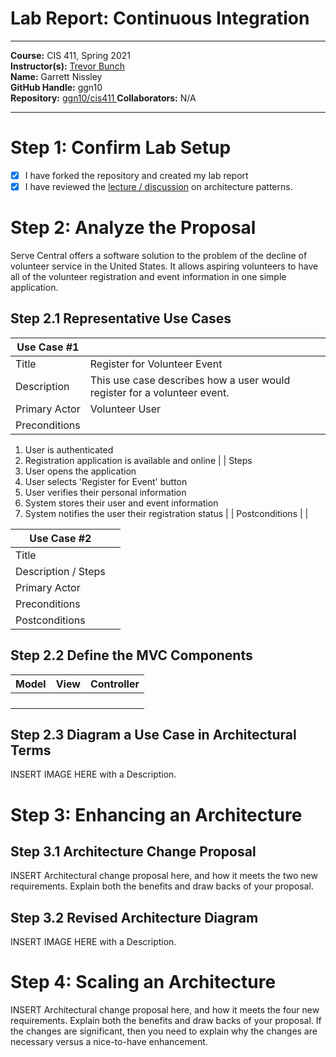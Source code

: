 # Lab Report: Continuous Integration
___
**Course:** CIS 411, Spring 2021  
**Instructor(s):** [Trevor Bunch](https://github.com/trevordbunch)  
**Name:** Garrett Nissley  
**GitHub Handle:** ggn10  
**Repository:** [ggn10/cis411  ](https://github.com/ggn10/cis411_lab2_arch) 
**Collaborators:** N/A
___

# Step 1: Confirm Lab Setup
- [x] I have forked the repository and created my lab report
- [x] I have reviewed the [lecture / discussion](../assets/04p1_SolutionArchitectures.pdf) on architecture patterns.

# Step 2: Analyze the Proposal
Serve Central offers a software solution to the problem of the decline of volunteer service in the United States. It allows aspiring volunteers to have all of the volunteer registration and event information in one simple application.

## Step 2.1 Representative Use Cases  

| Use Case #1 | |
|---|---|
| Title | Register for Volunteer Event |
| Description | This use case describes how a user would register for a volunteer event.|
| Primary Actor | Volunteer User |
| Preconditions  
1. User is authenticated
2. Registration application is available and online |
| Steps
1. User opens the application
2. User selects 'Register for Event' button
3. User verifies their personal information
4. System stores their user and event information
5. System notifies the user their registration status |
| Postconditions | |

| Use Case #2 | |
|---|---|
| Title | |
| Description / Steps | |
| Primary Actor | |
| Preconditions | |
| Postconditions | |

## Step 2.2 Define the MVC Components

| Model | View | Controller |
|---|---|---|
|  |  |  |
|  |  |  |
|  |  |  |
|  |  |  |

## Step 2.3 Diagram a Use Case in Architectural Terms
INSERT IMAGE HERE with a Description.

# Step 3: Enhancing an Architecture

## Step 3.1 Architecture Change Proposal
INSERT Architectural change proposal here, and how it meets the two new requirements.  Explain both the benefits and draw backs of your proposal.

## Step 3.2 Revised Architecture Diagram
INSERT IMAGE HERE with a Description.

# Step 4: Scaling an Architecture
INSERT Architectural change proposal here, and how it meets the four new requirements.  Explain both the benefits and draw backs of your proposal.  If the changes are significant, then you need to explain why the changes are necessary versus a nice-to-have enhancement.
